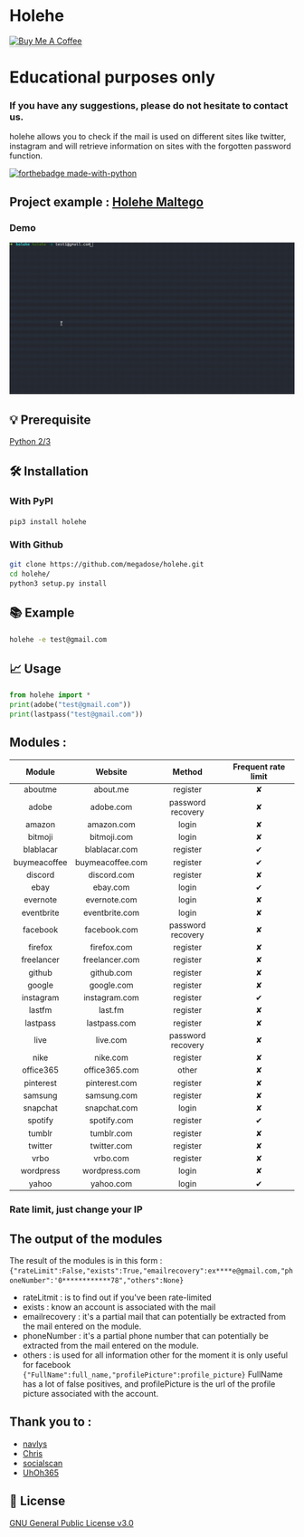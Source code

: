 # Holehe
<a href="https://www.buymeacoffee.com/megadose" target="_blank"><img src="https://www.buymeacoffee.com/assets/img/custom_images/orange_img.png" alt="Buy Me A Coffee" style="height: 41px !important;width: 174px !important;box-shadow: 0px 3px 2px 0px rgba(190, 190, 190, 0.5) !important;-webkit-box-shadow: 0px 3px 2px 0px rgba(190, 190, 190, 0.5) !important;" ></a>
# Educational purposes only

### If you have any suggestions, please do not hesitate to contact us. 

holehe allows you to check if the mail is used on different sites like twitter, instagram and will retrieve information on sites with the forgotten password function.

[![forthebadge made-with-python](http://ForTheBadge.com/images/badges/made-with-python.svg)](https://www.python.org/)

## Project example : [Holehe Maltego](https://github.com/megadose/holehe-maltego)

### Demo

![](https://github.com/megadose/gif-demo/raw/master/holehe-demo.gif)

## 💡 Prerequisite

   [Python 2/3](https://www.python.org/downloads/release/python-370/)

## 🛠️ Installation

### With PyPI

```pip3 install holehe```

### With Github

```bash
git clone https://github.com/megadose/holehe.git
cd holehe/
python3 setup.py install
```

## 📚 Example

```bash
holehe -e test@gmail.com
```

## 📈 Usage

```python
from holehe import *
print(adobe("test@gmail.com"))
print(lastpass("test@gmail.com"))
```

## Modules :

|  Module    |    Website     |      Method       | Frequent rate limit |
| :-------:  | :-----------:  | :---------------: | :-----------------: |
|  aboutme   |   about.me     |     register      |          ✘          |
|   adobe    |   adobe.com    | password recovery |          ✘          |
|  amazon    |  amazon.com    |       login       |          ✘          |
|  bitmoji   |  bitmoji.com   |       login       |          ✘          |
| blablacar  | blablacar.com  |     register      |          ✔          |
|buymeacoffee|buymeacoffee.com|     register      |          ✔          |
|  discord   |  discord.com   |     register      |          ✘          |
|   ebay     |   ebay.com     |       login       |          ✔          |
| evernote   | evernote.com   |       login       |          ✘          |
| eventbrite | eventbrite.com |       login       |          ✘          |
| facebook   | facebook.com   | password recovery |          ✘          |
|  firefox   |  firefox.com   |     register      |          ✘          |
|freelancer  | freelancer.com |     register      |          ✘          |
|  github    |  github.com    |     register      |          ✘          |
| google     |   google.com   |     register      |          ✘          |
| instagram  | instagram.com  |     register      |          ✔          |
|  lastfm    |    last.fm     |     register      |          ✘          |
| lastpass   | lastpass.com   |     register      |          ✘          |
|   live     |   live.com     | password recovery |          ✘          |
|   nike     |     nike.com   |     register      |          ✘          |
| office365  | office365.com  |       other       |          ✘          |
| pinterest  | pinterest.com  |     register      |          ✘          |
|  samsung   |  samsung.com   |     register      |          ✘          |
|  snapchat  |  snapchat.com  |       login       |          ✘          |
|  spotify   |  spotify.com   |     register      |          ✔          |
|  tumblr    |  tumblr.com    |     register      |          ✘          |
|  twitter   |  twitter.com   |     register      |          ✘          |
|   vrbo     |   vrbo.com     |     register      |          ✘          |
| wordpress  | wordpress.com  |       login       |          ✘          |
|   yahoo    |   yahoo.com    |       login       |          ✔          |

### Rate limit, just change your IP

## The output of the modules

The result of the modules is in this form : `` {"rateLimit":False,"exists":True,"emailrecovery":ex****e@gmail.com,"phoneNumber":'0************78","others":None}``

- rateLitmit : is to find out if you've been rate-limited
- exists : know an account is associated with the mail
- emailrecovery : it's a partial mail that can potentially be extracted from the mail entered on the module.
- phoneNumber : it's a partial phone number that can potentially be extracted from the mail entered on the module.
- others : is used for all information other for the moment it is only useful for facebook ``{"FullName":full_name,"profilePicture":profile_picture}`` FullName has a lot of false positives, and profilePicture is the url of the profile picture associated with the account.

## Thank you to :

- [ navlys ](https://twitter.com/navlys_/)
- [Chris](https://twitter.com/chris_kirsch)
- [socialscan](https://pypi.org/project/socialscan/)
- [UhOh365](https://github.com/Raikia/UhOh365)

## 📝 License

[GNU General Public License v3.0](https://www.gnu.org/licenses/gpl-3.0.fr.html)
